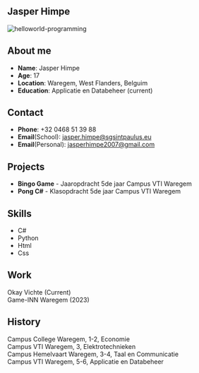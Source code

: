 ## Jasper Himpe

![helloworld-programming](https://github.com/user-attachments/assets/667cf859-d678-48c0-9c27-facd0b5a5c2c)


## About me
* **Name**: Jasper Himpe <br />
* **Age**: 17 <br />
* **Location**: Waregem, West Flanders, Belguim <br />
* **Education**: Applicatie en Databeheer (current)
## Contact
* **Phone**: +32 0468 51 39 88
* **Email**(School): jasper.himpe@sgsintpaulus.eu
* **Email**(Personal): jasperhimpe2007@gmail.com
## Projects
* **Bingo Game** - Jaaropdracht 5de jaar Campus VTI Waregem
* **Pong C#** - Klasopdracht 5de jaar Campus VTI Waregem
## Skills
* C#
* Python
* Html
* Css
## Work
Okay Vichte (Current) <br />
Game-INN Waregem (2023)
## History
Campus College Waregem, 1-2, Economie <br />
Campus VTI Waregem, 3, Elektrotechnieken <br />
Campus Hemelvaart Waregem, 3-4, Taal en Communicatie <br />
Campus VTI Waregem, 5-6, Applicatie en Databeheer <br />
